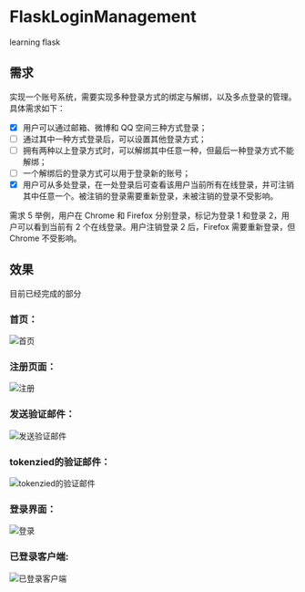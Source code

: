 # FlaskLoginManagement
learning flask

## 需求
实现一个账号系统，需要实现多种登录方式的绑定与解绑，以及多点登录的管理。具体需求如下：

- [x] 用户可以通过邮箱、微博和 QQ 空间三种方式登录；
- [ ] 通过其中一种方式登录后，可以设置其他登录方式；
- [ ] 拥有两种以上登录方式时，可以解绑其中任意一种，但最后一种登录方式不能解绑；
- [ ] 一个解绑后的登录方式可以用于登录新的账号；
- [x] 用户可从多处登录，在一处登录后可查看该用户当前所有在线登录，并可注销其中任意一个。被注销的登录需要重新登录，未被注销的登录不受影响。

需求 5 举例，用户在 Chrome 和 Firefox 分别登录，标记为登录 1 和登录 2，用户可以看到当前有 2 个在线登录。用户注销登录 2 后，Firefox 需要重新登录，但 Chrome 不受影响。


## 效果

目前已经完成的部分

### 首页：
![首页](http://ww3.sinaimg.cn/large/bfe31badjw1f1wdau27g3j20hs0vkt9q.jpg)

### 注册页面：
![注册](http://ww1.sinaimg.cn/large/bfe31badjw1f1wdbao1jyj20hs0vkaba.jpg)

### 发送验证邮件：
![发送验证邮件](http://ww4.sinaimg.cn/large/bfe31badjw1f1wdbw6nuzj20hs0vk75g.jpg)

### tokenzied的验证邮件：
![tokenzied的验证邮件](http://ww3.sinaimg.cn/large/bfe31badjw1f1wdcg5fcaj20hs0vkdht.jpg)

### 登录界面：
![登录](http://ww4.sinaimg.cn/large/bfe31badjw1f1wd8753pej20hs0vkgmr.jpg)

### 已登录客户端:
![已登录客户端](http://ww3.sinaimg.cn/large/bfe31badjw1f1wd9pk8cwj20hs0vkac9.jpg)
